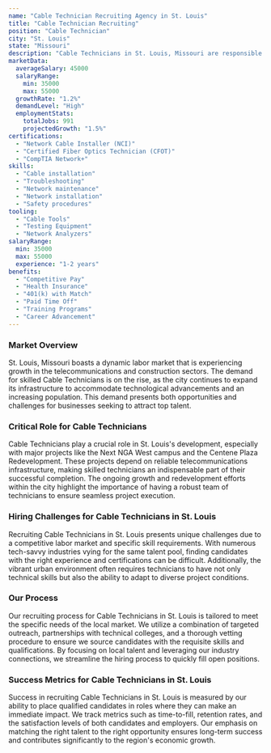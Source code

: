 ```yaml
---
name: "Cable Technician Recruiting Agency in St. Louis"
title: "Cable Technician Recruiting"
position: "Cable Technician"
city: "St. Louis"
state: "Missouri"
description: "Cable Technicians in St. Louis, Missouri are responsible for installing, maintaining, and troubleshooting network cables in various environments."
marketData:
  averageSalary: 45000
  salaryRange:
    min: 35000
    max: 55000
  growthRate: "1.2%"
  demandLevel: "High"
  employmentStats:
    totalJobs: 991
    projectedGrowth: "1.5%"
certifications:
  - "Network Cable Installer (NCI)"
  - "Certified Fiber Optics Technician (CFOT)"
  - "CompTIA Network+"
skills:
  - "Cable installation"
  - "Troubleshooting"
  - "Network maintenance"
  - "Network installation"
  - "Safety procedures"
tooling:
  - "Cable Tools"
  - "Testing Equipment"
  - "Network Analyzers"
salaryRange:
  min: 35000
  max: 55000
  experience: "1-2 years"
benefits:
  - "Competitive Pay"
  - "Health Insurance"
  - "401(k) with Match"
  - "Paid Time Off"
  - "Training Programs"
  - "Career Advancement"
---
```


### Market Overview
St. Louis, Missouri boasts a dynamic labor market that is experiencing growth in the telecommunications and construction sectors. The demand for skilled Cable Technicians is on the rise, as the city continues to expand its infrastructure to accommodate technological advancements and an increasing population. This demand presents both opportunities and challenges for businesses seeking to attract top talent.

### Critical Role for Cable Technicians
Cable Technicians play a crucial role in St. Louis's development, especially with major projects like the Next NGA West campus and the Centene Plaza Redevelopment. These projects depend on reliable telecommunications infrastructure, making skilled technicians an indispensable part of their successful completion. The ongoing growth and redevelopment efforts within the city highlight the importance of having a robust team of technicians to ensure seamless project execution.

### Hiring Challenges for Cable Technicians in St. Louis
Recruiting Cable Technicians in St. Louis presents unique challenges due to a competitive labor market and specific skill requirements. With numerous tech-savvy industries vying for the same talent pool, finding candidates with the right experience and certifications can be difficult. Additionally, the vibrant urban environment often requires technicians to have not only technical skills but also the ability to adapt to diverse project conditions.

### Our Process
Our recruiting process for Cable Technicians in St. Louis is tailored to meet the specific needs of the local market. We utilize a combination of targeted outreach, partnerships with technical colleges, and a thorough vetting procedure to ensure we source candidates with the requisite skills and qualifications. By focusing on local talent and leveraging our industry connections, we streamline the hiring process to quickly fill open positions.

### Success Metrics for Cable Technicians in St. Louis
Success in recruiting Cable Technicians in St. Louis is measured by our ability to place qualified candidates in roles where they can make an immediate impact. We track metrics such as time-to-fill, retention rates, and the satisfaction levels of both candidates and employers. Our emphasis on matching the right talent to the right opportunity ensures long-term success and contributes significantly to the region's economic growth.